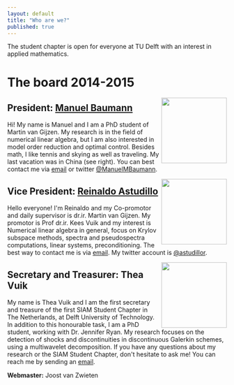 ```yaml
---
layout: default
title: "Who are we?"
published: true
---
```


The student chapter is open for everyone at TU Delft with an interest in applied mathematics.

The board 2014-2015
===================

<img align="right" src="{{ site.baseurl }}/images/manuel_china.jpg" height="150" />

President: [Manuel Baumann]
---------------------------

Hi! My name is Manuel and I am a PhD student of Martin van Gijzen. My research is in the field of numerical linear algebra, but I am also interested in model order reduction and optimal control.
Besides math, I like tennis and skying as well as traveling. My last vacation was in China (see right). You can best contact me via [email](mailto:M.M.Baumann@tudelft.nl) or twitter [@ManuelMBaumann](https://twitter.com/ManuelMBaumann).


<img align="right" src="{{ site.baseurl }}/images/reinaldo.jpg" height="150" />

Vice President: [Reinaldo Astudillo]
---------------------------

Hello everyone! I'm Reinaldo and my Co-promotor and daily supervisor is dr.ir. Martin van Gijzen. My promotor is Prof dr.ir. Kees Vuik and my interest is Numerical linear algebra in general, focus on Krylov subspace methods, spectra and pseudospectra computations, linear systems, preconditioning. The best way to contact me is via [email](mailto:R.A.Astudillo@tudelft.nl). My twitter account is [@astudillor](https://twitter.com/astudillor).


<img align="right" src="{{ site.baseurl }}/images/thea.jpg" height="150" />

Secretary and Treasurer: Thea Vuik 
---------------------------

My name is Thea Vuik and I am the first secretary and treasure of the first SIAM Student Chapter in The Netherlands, at Delft University of Technology. In addition to this honourable task, I am a PhD student, working with Dr. Jennifer Ryan. My research focuses on the detection of shocks and discontinuities in discontinuous Galerkin schemes, using a multiwavelet decomposition. If you have any questions about my research or the SIAM Student Chapter, don't hesitate to ask me! You can reach me by sending an [email](mailto:M.J.Vuik@tudelft.nl).


<b>Webmaster:</b> Joost van Zwieten


[Manuel Baumann]: http://www.manuelbaumann.de
[Reinaldo Astudillo]: http://ta.twi.tudelft.nl/nw/users/rastudillo/
